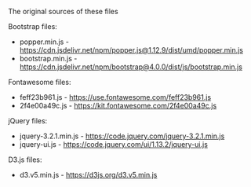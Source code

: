 The original sources of these files

Bootstrap files:
* popper.min.js - https://cdn.jsdelivr.net/npm/popper.js@1.12.9/dist/umd/popper.min.js
* bootstrap.min.js - https://cdn.jsdelivr.net/npm/bootstrap@4.0.0/dist/js/bootstrap.min.js

Fontawesome files:
* feff23b961.js - https://use.fontawesome.com/feff23b961.js
* 2f4e00a49c.js - https://kit.fontawesome.com/2f4e00a49c.js

jQuery files:
* jquery-3.2.1.min.js - https://code.jquery.com/jquery-3.2.1.min.js
* jquery-ui.js - https://code.jquery.com/ui/1.13.2/jquery-ui.js

D3.js files:
* d3.v5.min.js - https://d3js.org/d3.v5.min.js
